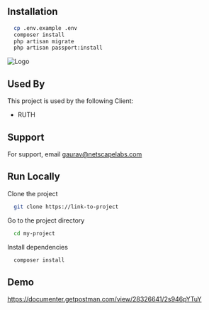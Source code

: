 
## Installation

```bash
  cp .env.example .env
  composer install
  php artisan migrate
  php artisan passport:install
```
    
![Logo](https://netscapelabs.com/wp-content/uploads/2020/04/logo-1.png)


## Used By

This project is used by the following Client:

- RUTH


## Support

For support, email gaurav@netscapelabs.com 

## Run Locally

Clone the project

```bash
  git clone https://link-to-project
```

Go to the project directory

```bash
  cd my-project
```

Install dependencies

```bash
  composer install
```



## Demo

https://documenter.getpostman.com/view/28326641/2s946pYTuY